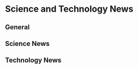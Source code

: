 <script setup>
import { ref } from 'vue';
import NavContainer from '../components/NavContainer.vue';
import newsData from '../assets/news/science-and-tech-news.json';

const data = ref(newsData);
</script>

# Science and Technology News

## General

<NavContainer :data="data.general"/>

## Science News

<NavContainer :data="data.science"/>

## Technology News

<NavContainer :data="data.technology"/>
